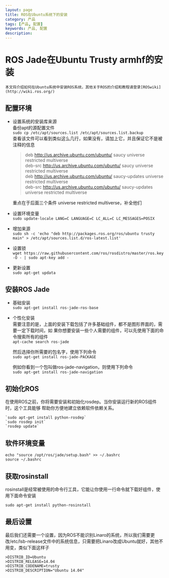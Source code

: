 ```yaml
---
layout: page
title: ROS在Ubuntu系统下的安装
category: 产品
tags: [产品, 配置]
keywords: 产品, 配置
description: 
---
```



# ROS Jade在Ubuntu Trusty armhf的安装  
	本文将介绍如何在Ubuntu系统中安装ROS系统，其他关于ROS的介绍和教程请登录[ROSwiki](http://wiki.ros.org/)  

## 配置环境  

* 设置系统的安装库来源  
	备份apt的源配置文件  
	`sudo cp /etc/apt/sources.list /etc/apt/sources.list.backup`  
	查看该文件可以看到类似这么几行，如果没有，请加上它，并且保证它不是被注释的信息  
	> deb http://us.archive.ubuntu.com/ubuntu/ saucy universe restricted multiverse  
	> deb-src http://us.archive.ubuntu.com/ubuntu/ saucy universe  restricted multiverse  
	> deb http://us.archive.ubuntu.com/ubuntu/ saucy-updates universe  restricted multiverse  
	> deb-src http://us.archive.ubuntu.com/ubuntu/ saucy-updates universe restricted multiverse  

	重点在于后面三个条件 universe restricted multiverse，补全他们  

* 设置环境变量  
	`sudo update-locale LANG=C LANGUAGE=C LC_ALL=C LC_MESSAGES=POSIX`  

* 增加来源  
	`sudo sh -c 'echo "deb http://packages.ros.org/ros/ubuntu trusty main" > /etc/apt/sources.list.d/ros-latest.list'`  

* 设置锁  
	`wget https://raw.githubusercontent.com/ros/rosdistro/master/ros.key -O - | sudo apt-key add -`  

* 更新设置  
	`sudo apt-get updata`  

## 安装ROS Jade  

* 基础安装  
	`sudo apt-get install ros-jade-ros-base`  
	
* 个性化安装  
	需要注意的是，上面的安装下载包括了许多基础组件，都不是图形界面的，需要一定下载时间，如	果你想要安装一些个人需要的组件，可以先使用下面的命令搜索所有的组件  
	`apt-cache search ros-jade`  

	然后选择你所需要的包名字，使用下列命令  
	`sudo apt-get install ros-jade-PACKAGE`  

	例如你看到一个包叫做ros-jade-navigation，则使用下列命令  
	`sudo apt-get install ros-jade-navigation`  

## 初始化ROS  

在使用ROS之前，你将需要安装和初始化rosdep。当你安装运行新的ROS组件时，这个工具能够	帮助你方便地建立依赖软件依赖关系。  

	`sudo apt-get install python-rosdep`  
	`sudo rosdep init`  
	`rosdep update`  

## 软件环境变量  

	echo "source /opt/ros/jade/setup.bash" >> ~/.bashrc  
	source ~/.bashrc  

## 获取rosinstall

rosinstall是经常被使用的命令行工具，它能让你使用一行命令就下载好组件，使用下面命令安装  

	sudo apt-get install python-rosinstall  

## 最后设置

最后我们还需要一个设置，因为ROS不能识别Linaro的系统，所以我们需要更改/etc/lsb-release文件中的系统信息，只需要把Linaro改成Ubuntu就好，其他不用变，类似下面这样子  
	
	>DISTRIB_ID=Ubuntu  
	>DISTRIB_RELEASE=14.04  
	>DISTRIB_CODENAME=trusty  
	>DISTRIB_DESCRIPTION="Ubuntu 14.04"  
